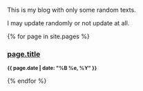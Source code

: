 This is my blog with only some random texts.

I may update randomly or not update at all.

{% for page in site.pages %}
<h3><a href="{{ page.url }}">page.title</a></h3>
<p><small><strong>{{ page.date | date: "%B %e, %Y" }}</strong></small></p>
{% endfor %}
